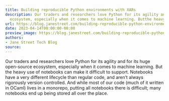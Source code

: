 ```yaml
---
title: Building reproducible Python environments with XARs
description: Our traders and researchers love Python for its agility and for its hugeopen-source
  ecosystem, especially when it comes to machine learning. Butthe heavy use...
url: https://blog.janestreet.com/building-reproducible-python-environments-with-xars/
date: 2023-04-14T00:00:00-00:00
preview_image: https://blog.janestreet.com/building-reproducible-python-environments-with-xars/./pycon.png
authors:
- Jane Street Tech Blog
source:
---
```


<p>Our traders and researchers love Python for its agility and for its huge
open-source ecosystem, especially when it comes to machine learning. But
the heavy use of notebooks can make it difficult to support. Notebooks
have a very different lifecycle than regular code, and aren’t always
rigorously version controlled. And while most of our code (much of it
written in OCaml) lives in a monorepo, putting all notebooks there is
difficult; many notebooks end up being stored all over the place.</p>


